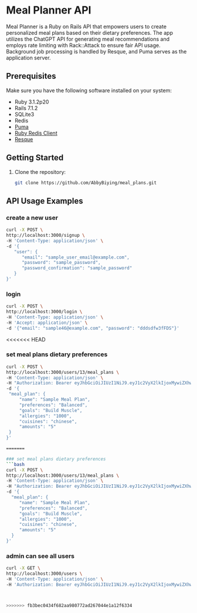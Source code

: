 # Meal Planner API

Meal Planner is a Ruby on Rails API that empowers users to create personalized meal plans based on their dietary preferences. The app utilizes the ChatGPT API for generating meal recommendations and employs rate limiting with Rack::Attack to ensure fair API usage. Background job processing is handled by Resque, and Puma serves as the application server.

## Prerequisites

Make sure you have the following software installed on your system:

- Ruby 3.1.2p20
- Rails 7.1.2
- SQLite3
- Redis
- [Puma](https://github.com/puma/puma)
- [Ruby Redis Client](https://github.com/redis/redis-rb)
- [Resque](https://github.com/resque/resque)

## Getting Started

1. Clone the repository:

   ```bash
   git clone https://github.com/AbbyBiying/meal_plans.git


## API Usage Examples
   ### create a new user
   ```bash
   curl -X POST \
   http://localhost:3000/signup \
   -H 'Content-Type: application/json' \
   -d '{
      "user": {
         "email": "sample_user_email@example.com",
         "password": "sample_password",
         "password_confirmation": "sample_password"
      }
   }'
   ```
   ### login
   ```bash
   curl -X POST \
   http://localhost:3000/login \
   -H 'Content-Type: application/json' \
   -H 'Accept: application/json' \
   -d '{"email": "sample46@example.com", "password": "dddsdfw3fFDS"}'
   ```
<<<<<<< HEAD
   ### set meal plans dietary preferences
   ```bash
   curl -X POST \
   http://localhost:3000/users/13/meal_plans \
   -H 'Content-Type: application/json' \
   -H "Authorization: Bearer eyJhbGciOiJIUzI1NiJ9.eyJ1c2VyX2lkIjoxMywiZXhwIjoxNzAxNzYzNzc3fQ.CAr4SCFAx4oYzyr5XQY7R9ton_p_PGl2onWv90shY0E" \
   -d '{
    "meal_plan": {
        "name": "Sample Meal Plan",
        "preferences": "Balanced",
        "goals": "Build Muscle",
        "allergies": "1000",
        "cuisines": "chinese",
        "amounts": "5"
    }
}'

=======

   ### set meal plans dietary preferences
   ```bash
   curl -X POST \
   http://localhost:3000/users/13/meal_plans \
   -H 'Content-Type: application/json' \
   -H "Authorization: Bearer eyJhbGciOiJIUzI1NiJ9.eyJ1c2VyX2lkIjoxMywiZXhwIjoxNzAxNzYzNzc3fQ.CAr4SCFAx4oYzyr5XQY7R9ton_p_PGl2onWv90shY0E" \
   -d '{
     "meal_plan": {
        "name": "Sample Meal Plan",
        "preferences": "Balanced",
        "goals": "Build Muscle",
        "allergies": "1000",
        "cuisines": "chinese",
        "amounts": "5"
     }
   }'   
   ```
   
   ### admin can see all users
   ```bash
   curl -X GET \
   http://localhost:3000/users \
   -H 'Content-Type: application/json' \
   -H 'Authorization: Bearer eyJhbGciOiJIUzI1NiJ9.eyJ1c2VyX2lkIjoxMywiZXhwIjoxNzAxODQ3NjQyfQ.n5XCSgTIB2eS3lr3kNxEmTkXh_RLdmIWL2NYuh1i9Og'



>>>>>>> fb3bec0434f682aa980772ad267044e1a12f6334
 
